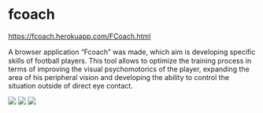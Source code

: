 # fcoach
https://fcoach.herokuapp.com/FCoach.html

A browser application “Fcoach” was made, which aim is developing speciﬁc skills of football players. This tool allows to optimize the training process in terms of improving the visual psychomotorics of the player, expanding the area of his peripheral vision and developing the ability to control the situation outside of direct eye contact. 




<p>
  <img src="https://github.com/DKarz/media-lfs/blob/master/f3.gif?raw=true">
  <img src="https://github.com/DKarz/media-lfs/blob/master/f4.gif?raw=true">
  <img src="https://github.com/DKarz/media-lfs/blob/master/f5.gif?raw=true">
  <br/><br/><br/>
</p>
